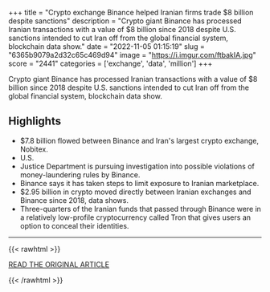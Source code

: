 +++
title = "Crypto exchange Binance helped Iranian firms trade $8 billion despite sanctions"
description = "Crypto giant Binance has processed Iranian transactions with a value of $8 billion since 2018 despite U.S. sanctions intended to cut Iran off from the global financial system, blockchain data show."
date = "2022-11-05 01:15:19"
slug = "6365b9079a2d32c65c469d94"
image = "https://i.imgur.com/ftbakIA.jpg"
score = "2441"
categories = ['exchange', 'data', 'million']
+++

Crypto giant Binance has processed Iranian transactions with a value of $8 billion since 2018 despite U.S. sanctions intended to cut Iran off from the global financial system, blockchain data show.

## Highlights

- $7.8 billion flowed between Binance and Iran's largest crypto exchange, Nobitex.
- U.S.
- Justice Department is pursuing investigation into possible violations of money-laundering rules by Binance.
- Binance says it has taken steps to limit exposure to Iranian marketplace.
- $2.95 billion in crypto moved directly between Iranian exchanges and Binance since 2018, data shows.
- Three-quarters of the Iranian funds that passed through Binance were in a relatively low-profile cryptocurrency called Tron that gives users an option to conceal their identities.

---

{{< rawhtml >}}
  <p class="article-category">
    <a target="_blank" href="https://www.reuters.com/business/finance/exclusive-crypto-exchange-binance-helped-iranian-firms-trade-8-billion-despite-2022-11-04/">READ THE ORIGINAL ARTICLE</a>
  </p>
{{< /rawhtml >}}
